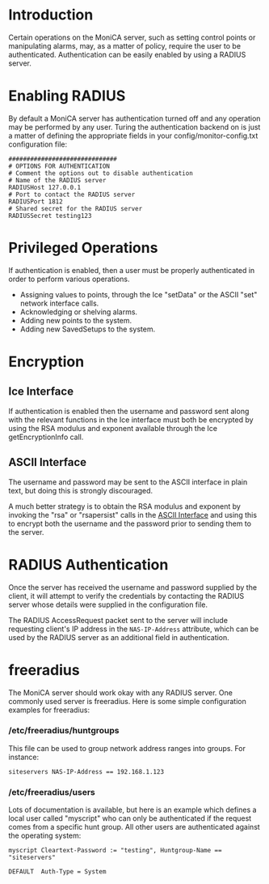 # Introduction #

Certain operations on the MoniCA server, such as setting control points or manipulating alarms, may, as a matter of policy, require the user to be authenticated. Authentication can be easily enabled by using a RADIUS server.

# Enabling RADIUS #

By default a MoniCA server has authentication turned off and any operation may be performed by any user. Turing the authentication backend on is just a matter of defining the appropriate fields in your config/monitor-config.txt configuration file:

```
##############################
# OPTIONS FOR AUTHENTICATION
# Comment the options out to disable authentication
# Name of the RADIUS server
RADIUSHost 127.0.0.1
# Port to contact the RADIUS server
RADIUSPort 1812
# Shared secret for the RADIUS server
RADIUSSecret testing123
```

# Privileged Operations #

If authentication is enabled, then a user must be properly authenticated in order to perform various operations.

  * Assigning values to points, through the Ice "setData" or the ASCII "set" network interface calls.
  * Acknowledging or shelving alarms.
  * Adding new points to the system.
  * Adding new SavedSetups to the system.

# Encryption #
## Ice Interface ##
If authentication is enabled then the username and password sent along with the relevant functions in the Ice interface must both be encrypted by using the RSA modulus and exponent available through the Ice getEncryptionInfo call.

## ASCII Interface ##
The username and password may be sent to the ASCII interface in plain text, but doing this is strongly discouraged.

A much better strategy is to obtain the RSA modulus and exponent by invoking the "rsa" or "rsapersist" calls in the [ASCII Interface](ClientASCII.md) and using this to encrypt both the username and the password prior to sending them to the server.

# RADIUS Authentication #
Once the server has received the username and password supplied by the client, it will attempt to verify the credentials by contacting the RADIUS server whose details were supplied in the configuration file.

The RADIUS AccessRequest packet sent to the server will include requesting client's IP address in the `NAS-IP-Address` attribute, which can be used by the RADIUS server as an additional field in authentication.

# freeradius #
The MoniCA server should work okay with any RADIUS server. One commonly used server is freeradius. Here is some simple configuration examples for freeradius:

### /etc/freeradius/huntgroups ###

This file can be used to group network address ranges into groups. For instance:

```
siteservers	NAS-IP-Address == 192.168.1.123
```

### /etc/freeradius/users ###

Lots of documentation is available, but here is an example which defines a local user called "myscript" who can only be authenticated if the request comes from a specific hunt group. All other users are authenticated against the operating system:

```
myscript Cleartext-Password := "testing", Huntgroup-Name == "siteservers"

DEFAULT  Auth-Type = System
```